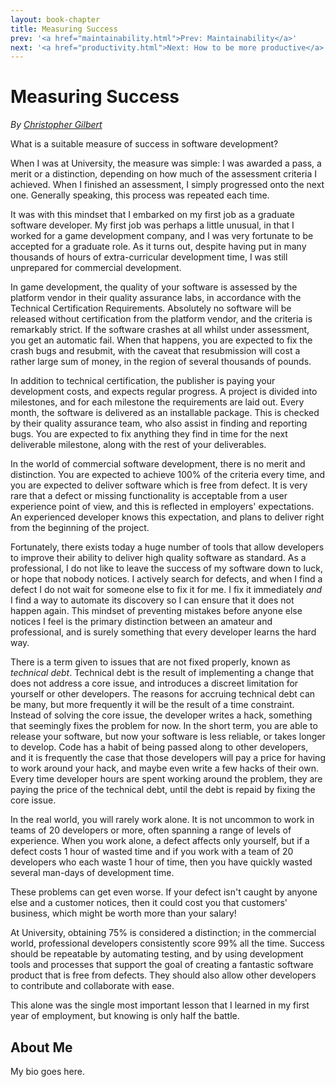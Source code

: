 ```yaml
---
layout: book-chapter
title: Measuring Success
prev: '<a href="maintainability.html">Prev: Maintainability</a>'
next: '<a href="productivity.html">Next: How to be more productive</a>'
---
```


# Measuring Success

_By [Christopher Gilbert](#about_me)_

What is a suitable measure of success in software development?

When I was at University, the measure was simple: I was awarded a pass, a merit or a distinction, depending on how much of the assessment criteria I achieved. When I finished an assessment, I simply progressed onto the next one. Generally speaking, this process was repeated each time.

It was with this mindset that I embarked on my first job as a graduate software developer. My first job was perhaps a little unusual, in that I worked for a game development company, and I was very fortunate to be accepted for a graduate role. As it turns out, despite having put in many thousands of hours of extra-curricular development time, I was still unprepared for commercial development.

In game development, the quality of your software is assessed by the platform vendor in their quality assurance labs, in accordance with the Technical Certification Requirements. Absolutely no software will be released without certification from the platform vendor, and the criteria is remarkably strict. If the software crashes at all whilst under assessment, you get an automatic fail. When that happens, you are expected to fix the crash bugs and resubmit, with the caveat that resubmission will cost a rather large sum of money, in the region of several thousands of pounds.

In addition to technical certification, the publisher is paying your development costs, and expects regular progress. A project is divided into milestones, and for each milestone the requirements are laid out. Every month, the software is delivered as an installable package. This is checked by their quality assurance team, who also assist in finding and reporting bugs. You are expected to fix anything they find in time for the next deliverable milestone, along with the rest of your deliverables.

In the world of commercial software development, there is no merit and distinction. You are expected to achieve 100% of the criteria every time, and you are expected to deliver software which is free from defect. It is very rare that a defect or missing functionality is acceptable from a user experience point of view, and this is reflected in employers' expectations. An experienced developer knows this expectation, and plans to deliver right from the beginning of the project.

Fortunately, there exists today a huge number of tools that allow developers to improve their ability to deliver high quality software as standard. As a professional, I do not like to leave the success of my software down to luck, or hope that nobody notices. I actively search for defects, and when I find a defect I do not wait for someone else to fix it for me. I fix it immediately _and_ I find a way to automate its discovery so I can ensure that it does not happen again. This mindset of preventing mistakes before anyone else notices I feel is the primary distinction between an amateur and professional, and is surely something that every developer learns the hard way.

There is a term given to issues that are not fixed properly, known as _technical debt_. Technical debt is the result of implementing a change that does not address a core issue, and introduces a discreet limitation for yourself or other developers. The reasons for accruing technical debt can be many, but more frequently it will be the result of a time constraint. Instead of solving the core issue, the developer writes a hack, something that seemingly fixes the problem for now. In the short term, you are able to release your software, but now your software is less reliable, or takes longer to develop. Code has a habit of being passed along to other developers, and it is frequently the case that those developers will pay a price for having to work around your hack, and maybe even write a few hacks of their own. Every time developer hours are spent working around the problem, they are paying the price of the technical debt, until the debt is repaid by fixing the core issue.

In the real world, you will rarely work alone. It is not uncommon to work in teams of 20 developers or more, often spanning a range of levels of experience. When you work alone, a defect affects only yourself, but if a defect costs 1 hour of wasted time and if you work with a team of 20 developers who each waste 1 hour of time, then you have quickly wasted several man-days of development time.

These problems can get even worse. If your defect isn't caught by anyone else and a customer notices, then it could cost you that customers' business, which might be worth more than your salary!

At University, obtaining 75% is considered a distinction; in the commercial world, professional developers consistently score 99% all the time. Success should be repeatable by automating testing, and by using development tools and processes that support the goal of creating a fantastic software product that is free from defects. They should also allow other developers to contribute and collaborate with ease.

This alone was the single most important lesson that I learned in my first year of employment, but knowing is only half the battle.

## About Me

My bio goes here.